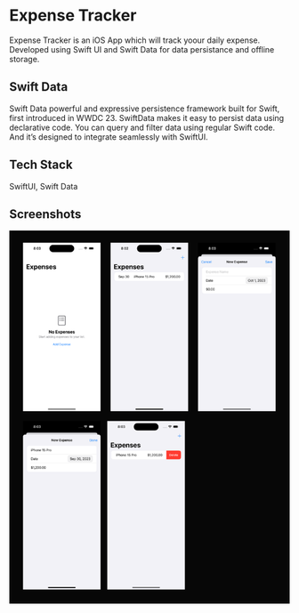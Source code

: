
# Expense Tracker

Expense Tracker is an iOS App which will track yoour daily expense.
Developed using Swift UI and Swift Data for data persistance and offline storage.

## Swift Data

Swift Data powerful and expressive persistence framework built for Swift, first introduced in WWDC 23. SwiftData makes it easy to persist data using declarative code. You can query and filter data using regular Swift code. And it’s designed to integrate seamlessly with SwiftUI.




## Tech Stack

SwiftUI, Swift Data


## Screenshots

![App Screenshot](https://github.com/KingSlayer06/Expense-Tracker/blob/main/Screenshots/Screenshots.png?raw=true)




